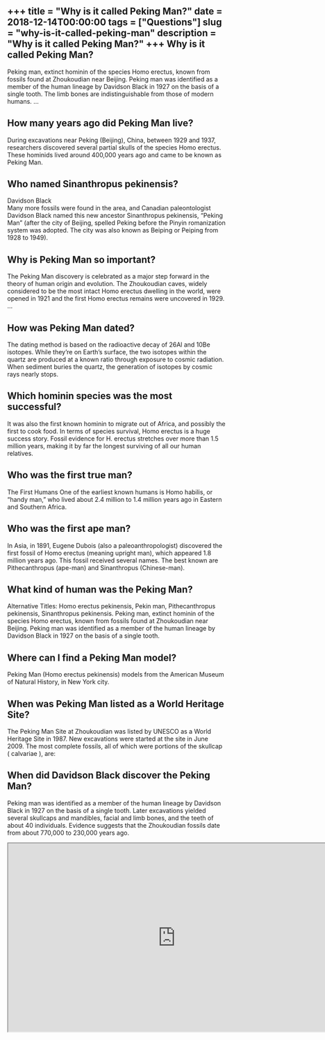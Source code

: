 +++
title = "Why is it called Peking Man?"
date = 2018-12-14T00:00:00
tags = ["Questions"]
slug = "why-is-it-called-peking-man"
description = "Why is it called Peking Man?"
+++
Why is it called Peking Man?
----------------------------

Peking man, extinct hominin of the species Homo erectus, known from fossils found at Zhoukoudian near Beijing. Peking man was identified as a member of the human lineage by Davidson Black in 1927 on the basis of a single tooth. The limb bones are indistinguishable from those of modern humans. …

How many years ago did Peking Man live?
---------------------------------------

During excavations near Peking (Beijing), China, between 1929 and 1937, researchers discovered several partial skulls of the species Homo erectus. These hominids lived around 400,000 years ago and came to be known as Peking Man.

Who named Sinanthropus pekinensis?
----------------------------------

Davidson Black  
Many more fossils were found in the area, and Canadian paleontologist Davidson Black named this new ancestor Sinanthropus pekinensis, “Peking Man” (after the city of Beijing, spelled Peking before the Pinyin romanization system was adopted. The city was also known as Beiping or Peiping from 1928 to 1949).

Why is Peking Man so important?
-------------------------------

The Peking Man discovery is celebrated as a major step forward in the theory of human origin and evolution. The Zhoukoudian caves, widely considered to be the most intact Homo erectus dwelling in the world, were opened in 1921 and the first Homo erectus remains were uncovered in 1929. …

How was Peking Man dated?
-------------------------

The dating method is based on the radioactive decay of 26Al and 10Be isotopes. While they’re on Earth’s surface, the two isotopes within the quartz are produced at a known ratio through exposure to cosmic radiation. When sediment buries the quartz, the generation of isotopes by cosmic rays nearly stops.

Which hominin species was the most successful?
----------------------------------------------

It was also the first known hominin to migrate out of Africa, and possibly the first to cook food. In terms of species survival, Homo erectus is a huge success story. Fossil evidence for H. erectus stretches over more than 1.5 million years, making it by far the longest surviving of all our human relatives.

Who was the first true man?
---------------------------

The First Humans One of the earliest known humans is Homo habilis, or “handy man,” who lived about 2.4 million to 1.4 million years ago in Eastern and Southern Africa.

Who was the first ape man?
--------------------------

In Asia, in 1891, Eugene Dubois (also a paleoanthropologist) discovered the first fossil of Homo erectus (meaning upright man), which appeared 1.8 million years ago. This fossil received several names. The best known are Pithecanthropus (ape-man) and Sinanthropus (Chinese-man).

What kind of human was the Peking Man?
--------------------------------------

Alternative Titles: Homo erectus pekinensis, Pekin man, Pithecanthropus pekinensis, Sinanthropus pekinensis. Peking man, extinct hominin of the species Homo erectus, known from fossils found at Zhoukoudian near Beijing. Peking man was identified as a member of the human lineage by Davidson Black in 1927 on the basis of a single tooth.

Where can I find a Peking Man model?
------------------------------------

Peking Man (Homo erectus pekinensis) models from the American Museum of Natural History, in New York city.

When was Peking Man listed as a World Heritage Site?
----------------------------------------------------

The Peking Man Site at Zhoukoudian was listed by UNESCO as a World Heritage Site in 1987. New excavations were started at the site in June 2009. The most complete fossils, all of which were portions of the skullcap ( calvariae ), are:

When did Davidson Black discover the Peking Man?
------------------------------------------------

Peking man was identified as a member of the human lineage by Davidson Black in 1927 on the basis of a single tooth. Later excavations yielded several skullcaps and mandibles, facial and limb bones, and the teeth of about 40 individuals. Evidence suggests that the Zhoukoudian fossils date from about 770,000 to 230,000 years ago.

<iframe allow="accelerometer; autoplay; clipboard-write; encrypted-media; gyroscope; picture-in-picture" allowfullscreen="" class="__youtube_prefs__  epyt-is-override  no-lazyload" data-no-lazy="1" data-origheight="433" data-origwidth="770" data-skipgform_ajax_framebjll="" height="433" id="_ytid_13435" loading="lazy" src="https://www.youtube.com/embed/-5KEsQP5i6M?enablejsapi=1&autoplay=0&cc_load_policy=0&cc_lang_pref=&iv_load_policy=1&loop=0&modestbranding=0&rel=1&fs=1&playsinline=0&autohide=2&theme=dark&color=red&controls=1&" title="YouTube player" width="770"></iframe>